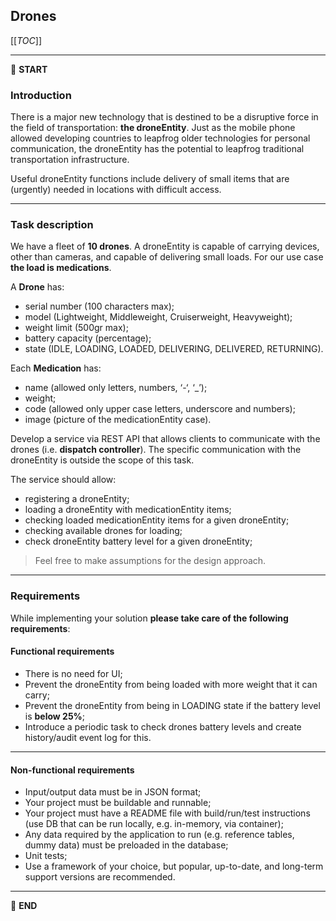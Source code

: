## Drones

[[_TOC_]]

---

:scroll: **START**


### Introduction

There is a major new technology that is destined to be a disruptive force in the field of transportation: **the droneEntity**. Just as the mobile phone allowed developing countries to leapfrog older technologies for personal communication, the droneEntity has the potential to leapfrog traditional transportation infrastructure.

Useful droneEntity functions include delivery of small items that are (urgently) needed in locations with difficult access.

---

### Task description

We have a fleet of **10 drones**. A droneEntity is capable of carrying devices, other than cameras, and capable of delivering small loads. For our use case **the load is medications**.

A **Drone** has:
- serial number (100 characters max);
- model (Lightweight, Middleweight, Cruiserweight, Heavyweight);
- weight limit (500gr max);
- battery capacity (percentage);
- state (IDLE, LOADING, LOADED, DELIVERING, DELIVERED, RETURNING).

Each **Medication** has:
- name (allowed only letters, numbers, ‘-‘, ‘_’);
- weight;
- code (allowed only upper case letters, underscore and numbers);
- image (picture of the medicationEntity case).

Develop a service via REST API that allows clients to communicate with the drones (i.e. **dispatch controller**). The specific communication with the droneEntity is outside the scope of this task.

The service should allow:
- registering a droneEntity;
- loading a droneEntity with medicationEntity items;
- checking loaded medicationEntity items for a given droneEntity;
- checking available drones for loading;
- check droneEntity battery level for a given droneEntity;

> Feel free to make assumptions for the design approach.

---

### Requirements

While implementing your solution **please take care of the following requirements**:

#### Functional requirements

- There is no need for UI;
- Prevent the droneEntity from being loaded with more weight that it can carry;
- Prevent the droneEntity from being in LOADING state if the battery level is **below 25%**;
- Introduce a periodic task to check drones battery levels and create history/audit event log for this.

---

#### Non-functional requirements

- Input/output data must be in JSON format;
- Your project must be buildable and runnable;
- Your project must have a README file with build/run/test instructions (use DB that can be run locally, e.g. in-memory, via container);
- Any data required by the application to run (e.g. reference tables, dummy data) must be preloaded in the database;
- Unit tests;
- Use a framework of your choice, but popular, up-to-date, and long-term support versions are recommended.

---

:scroll: **END**